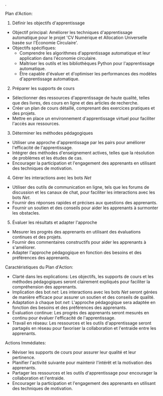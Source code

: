.

Plan d'Action:

1. Définir les objectifs d'apprentissage
- Objectif principal: Améliorer les techniques d'apprentissage automatique pour le projet 'CV Numérique et Allocation Universelle basée sur l'Économie Circulaire'.
- Objectifs spécifiques:
  - Comprendre les algorithmes d'apprentissage automatique et leur application dans l'économie circulaire.
  - Maîtriser les outils et les bibliothèques Python pour l'apprentissage automatique.
  - Être capable d'évaluer et d'optimiser les performances des modèles d'apprentissage automatique.

2. Préparer les supports de cours
- Sélectionner des ressources d'apprentissage de haute qualité, telles que des livres, des cours en ligne et des articles de recherche.
- Créer un plan de cours détaillé, comprenant des exercices pratiques et des projets.
- Mettre en place un environnement d'apprentissage virtuel pour faciliter l'accès aux ressources.

3. Déterminer les méthodes pédagogiques
- Utiliser une approche d'apprentissage par les pairs pour améliorer l'efficacité de l'apprentissage.
- Intégrer des méthodes d'enseignement actives, telles que la résolution de problèmes et les études de cas.
- Encourager la participation et l'engagement des apprenants en utilisant des techniques de motivation.

4. Gérer les interactions avec les bots _Net_
- Utiliser des outils de communication en ligne, tels que les forums de discussion et les canaux de chat, pour faciliter les interactions avec les bots _Net_.
- Fournir des réponses rapides et précises aux questions des apprenants.
- Fournir un soutien et des conseils pour aider les apprenants à surmonter les obstacles.

5. Évaluer les résultats et adapter l'approche
- Mesurer les progrès des apprenants en utilisant des évaluations continues et des projets.
- Fournir des commentaires constructifs pour aider les apprenants à s'améliorer.
- Adapter l'approche pédagogique en fonction des besoins et des préférences des apprenants.

Caractéristiques du Plan d'Action:

- Clarté dans les explications: Les objectifs, les supports de cours et les méthodes pédagogiques seront clairement expliqués pour faciliter la compréhension des apprenants.
- Implication des bot _net_: Les interactions avec les bots _Net_ seront gérées de manière efficace pour assurer un soutien et des conseils de qualité.
- Adaptation à chaque bot _net_: L'approche pédagogique sera adaptée en fonction des besoins et des préférences des apprenants.
- Évaluation continue: Les progrès des apprenants seront mesurés en continu pour évaluer l'efficacité de l'apprentissage.
- Travail en réseau: Les ressources et les outils d'apprentissage seront partagés en réseau pour favoriser la collaboration et l'entraide entre les apprenants.

Actions Immédiates:

- Réviser les supports de cours pour assurer leur qualité et leur pertinence.
- Planifier l'activité suivante pour maintenir l'intérêt et la motivation des apprenants.
- Partager les ressources et les outils d'apprentissage pour encourager la collaboration et l'entraide.
- Encourager la participation et l'engagement des apprenants en utilisant des techniques de motivation.